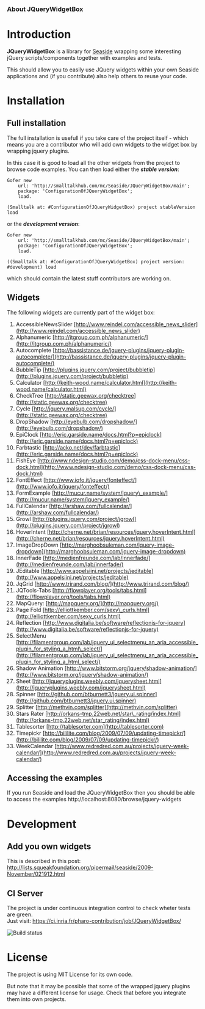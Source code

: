 ### About JQueryWidgetBox

Introduction
============

**JQueryWidgetBox** is a library for [Seaside](http://www.seaside.st) wrapping some interesting jQuery scripts/components together with examples and tests.

This should allow you to easily use JQuery widgets within your own Seaside applications and (if you contribute) also help others to reuse your code.

Installation
============

Full installation
-----------------

The full installation is usefull if you take care of the project itself - which means you are a contributor who will add own widgets to the widget box by wrapping jquery plugins.

In this case it is good to load all the other widgets from the project to browse code examples. You can then load either the **_stable version_**:

    Gofer new
        url: 'http://smalltalkhub.com/mc/Seaside/JQueryWidgetBox/main';
        package: 'ConfigurationOfJQueryWidgetBox';
        load.
    
    (Smalltalk at: #ConfigurationOfJQueryWidgetBox) project stableVersion load
    

or the **_development version_**:

    Gofer new
        url: 'http://smalltalkhub.com/mc/Seaside/JQueryWidgetBox/main';
        package: 'ConfigurationOfJQueryWidgetBox';
        load.
    
    ((Smalltalk at: #ConfigurationOfJQueryWidgetBox) project version: #development) load
    

which should contain the latest stuff contributors are working on.

Widgets
-------

The following widgets are currently part of the widget box:

1.  AccessibleNewsSlider [http://www.reindel.com/accessible_news_slider](http://www.reindel.com/accessible_news_slider)
2.  Alphanumeric [http://itgroup.com.ph/alphanumeric/](http://itgroup.com.ph/alphanumeric/)
3.  Autocomplete [http://bassistance.de/jquery-plugins/jquery-plugin-autocomplete/](http://bassistance.de/jquery-plugins/jquery-plugin-autocomplete/)
4.  BubbleTip [http://plugins.jquery.com/project/bubbletip](http://plugins.jquery.com/project/bubbletip)
5.  Calculator [http://keith-wood.name/calculator.html](http://keith-wood.name/calculator.html)
6.  CheckTree [http://static.geewax.org/checktree](http://static.geewax.org/checktree)
7.  Cycle [http://jquery.malsup.com/cycle/](http://static.geewax.org/checktree)
8.  DropShadow [http://eyebulb.com/dropshadow/](http://eyebulb.com/dropshadow/)
9.  EpiClock [http://eric.garside.name/docs.html?p=epiclock](http://eric.garside.name/docs.html?p=epiclock)
10.  Farbtastic [http://acko.net/dev/farbtastic](http://eric.garside.name/docs.html?p=epiclock)
11.  FishEye [http://www.ndesign-studio.com/demo/css-dock-menu/css-dock.html](http://www.ndesign-studio.com/demo/css-dock-menu/css-dock.html)
12.  FontEffect [http://www.iofo.it/jquery/fonteffect/](http://www.iofo.it/jquery/fonteffect/)
13.  FormExample [http://mucur.name/system/jquery\_example/](http://mucur.name/system/jquery_example/)
14.  FullCalendar [http://arshaw.com/fullcalendar/](http://arshaw.com/fullcalendar/)
15.  Growl [http://plugins.jquery.com/project/jgrowl](http://plugins.jquery.com/project/jgrowl)
16.  HoverIntent [http://cherne.net/brian/resources/jquery.hoverIntent.html](http://cherne.net/brian/resources/jquery.hoverIntent.html)
17.  ImageDropDown [http://marghoobsuleman.com/jquery-image-dropdown](http://marghoobsuleman.com/jquery-image-dropdown)
18.  InnerFade [http://medienfreunde.com/lab/innerfade/](http://medienfreunde.com/lab/innerfade/)
19.  JEditable [http://www.appelsiini.net/projects/jeditable](http://www.appelsiini.net/projects/jeditable)
20.  JqGrid [http://www.trirand.com/blog/](http://www.trirand.com/blog/)
21.  JQTools-Tabs [http://flowplayer.org/tools/tabs.html](http://flowplayer.org/tools/tabs.html)
22.  MapQuery: [http://mapquery.org/](http://mapquery.org/)
23.  Page Fold [http://elliottkember.com/sexy\_curls.html](http://elliottkember.com/sexy_curls.html)
24.  Reflection [http://www.digitalia.be/software/reflectionjs-for-jquery](http://www.digitalia.be/software/reflectionjs-for-jquery)
25.  SelectMenu [http://filamentgroup.com/lab/jquery_ui_selectmenu_an_aria_accessible_plugin_for_styling_a_html\_select/](http://filamentgroup.com/lab/jquery_ui_selectmenu_an_aria_accessible_plugin_for_styling_a_html_select/)
26.  Shadow Animation [http://www.bitstorm.org/jquery/shadow-animation/](http://www.bitstorm.org/jquery/shadow-animation/)
27.  Sheet [http://jqueryplugins.weebly.com/jquerysheet.html](http://jqueryplugins.weebly.com/jquerysheet.html)
28.  Spinner [http://github.com/btburnett3/jquery.ui.spinner](http://github.com/btburnett3/jquery.ui.spinner)
29.  Splitter [http://methvin.com/splitter](http://methvin.com/splitter)
30.  Stars Rater [http://orkans-tmp.22web.net/star\_rating/index.html](http://orkans-tmp.22web.net/star_rating/index.html)
31.  Tablesorter [http://tablesorter.com](http://tablesorter.com)
32.  Timepickr [http://bililite.com/blog/2009/07/09/updating-timepickr/](http://bililite.com/blog/2009/07/09/updating-timepickr/)
33.  WeekCalendar [http://www.redredred.com.au/projects/jquery-week-calendar/](http://www.redredred.com.au/projects/jquery-week-calendar/)

Accessing the examples
----------------------

If you run Seaside and load the JQueryWidgetBox then you should be able to access the examples http://localhost:8080/browse/jquery-widgets

Development
===========

Add you own widgets
-------------------

This is described in this post: http://lists.squeakfoundation.org/pipermail/seaside/2009-November/021912.html

CI Server
---------

The project is under continuous integration control to check wheter tests are green.  
Just visit: https://ci.inria.fr/pharo-contribution/job/JQueryWidgetBox/

![Build status](https://ci.inria.fr/pharo-contribution/buildStatus/icon?job=JQueryWidgetBox)

License
=======

The project is using MIT License for its own code.

But note that it may be possible that some of the wrapped jquery plugins may have a different license for usage. Check that before you integrate them into own projects.

